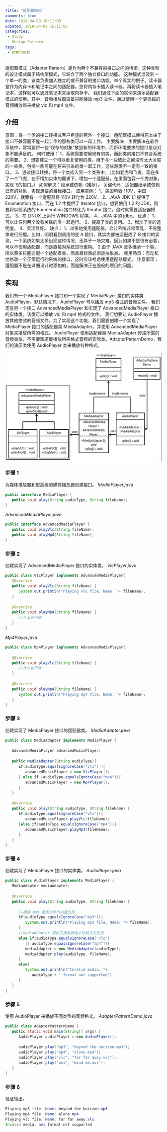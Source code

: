 ```yaml
---
title: "适配器模式"
comments: true
date: 2018-04-09 16:11:00
udpated: 2018-04-09 16:11:00
categories:
 - Study
 - Design Pattern
tags:
 - 结构型模式
---
```


适配器模式（Adapter Pattern）是作为两个不兼容的接口之间的桥梁。这种类型的设计模式属于结构型模式，它结合了两个独立接口的功能。
这种模式涉及到一个单一的类，该类负责加入独立的或不兼容的接口功能。举个真实的例子，读卡器是作为内存卡和笔记本之间的适配器。您将内存卡插入读卡器，再将读卡器插入笔记本，这样就可以通过笔记本来读取内存卡。
我们通过下面的实例来演示适配器模式的使用。其中，音频播放器设备只能播放 mp3 文件，通过使用一个更高级的音频播放器来播放 vlc 和 mp4 文件。

## 介绍

意图：将一个类的接口转换成客户希望的另外一个接口。适配器模式使得原本由于接口不兼容而不能一起工作的那些类可以一起工作。
主要解决：主要解决在软件系统中，常常要将一些"现存的对象"放到新的环境中，而新环境要求的接口是现对象不能满足的。
何时使用： 1、系统需要使用现有的类，而此类的接口不符合系统的需要。 2、想要建立一个可以重复使用的类，用于与一些彼此之间没有太大关联的一些类，包括一些可能在将来引进的类一起工作，这些源类不一定有一致的接口。 3、通过接口转换，将一个类插入另一个类系中。（比如老虎和飞禽，现在多了一个飞虎，在不增加实体的需求下，增加一个适配器，在里面包容一个虎对象，实现飞的接口。）
如何解决：继承或依赖（推荐）。
关键代码：适配器继承或依赖已有的对象，实现想要的目标接口。
应用实例： 1、美国电器 110V，中国 220V，就要有一个适配器将 110V 转化为 220V。 2、JAVA JDK 1.1 提供了 Enumeration 接口，而在 1.2 中提供了 Iterator 接口，想要使用 1.2 的 JDK，则要将以前系统的 Enumeration 接口转化为 Iterator 接口，这时就需要适配器模式。 3、在 LINUX 上运行 WINDOWS 程序。 4、JAVA 中的 jdbc。
优点： 1、可以让任何两个没有关联的类一起运行。 2、提高了类的复用。 3、增加了类的透明度。 4、灵活性好。
缺点： 1、过多地使用适配器，会让系统非常零乱，不易整体进行把握。比如，明明看到调用的是 A 接口，其实内部被适配成了 B 接口的实现，一个系统如果太多出现这种情况，无异于一场灾难。因此如果不是很有必要，可以不使用适配器，而是直接对系统进行重构。 2.由于 JAVA 至多继承一个类，所以至多只能适配一个适配者类，而且目标类必须是抽象类。
使用场景：有动机地修改一个正常运行的系统的接口，这时应该考虑使用适配器模式。
注意事项：适配器不是在详细设计时添加的，而是解决正在服役的项目的问题。
<!-- more -->

## 实现

我们有一个 MediaPlayer 接口和一个实现了 MediaPlayer 接口的实体类 AudioPlayer。默认情况下，AudioPlayer 可以播放 mp3 格式的音频文件。
我们还有另一个接口 AdvancedMediaPlayer 和实现了 AdvancedMediaPlayer 接口的实体类。该类可以播放 vlc 和 mp4 格式的文件。
我们想要让 AudioPlayer 播放其他格式的音频文件。为了实现这个功能，我们需要创建一个实现了 MediaPlayer 接口的适配器类 MediaAdapter，并使用 AdvancedMediaPlayer 对象来播放所需的格式。
AudioPlayer 使用适配器类 MediaAdapter 传递所需的音频类型，不需要知道能播放所需格式音频的实际类。AdapterPatternDemo，我们的演示类使用 AudioPlayer 类来播放各种格式。

![](/images/design-pattern/adapter_pattern_uml_diagram.jpg)

### 步骤 1
为媒体播放器和更高级的媒体播放器创建接口。
*MediaPlayer.java*
```java
public interface MediaPlayer {
   public void play(String audioType, String fileName);
}
```
*AdvancedMediaPlayer.java*
```java
public interface AdvancedMediaPlayer {
   public void playVlc(String fileName);
   public void playMp4(String fileName);
}
```

### 步骤 2
创建实现了 AdvancedMediaPlayer 接口的实体类。
*VlcPlayer.java*
```java
public class VlcPlayer implements AdvancedMediaPlayer{
   @Override
   public void playVlc(String fileName) {
      System.out.println("Playing vlc file. Name: "+ fileName);
   }

   @Override
   public void playMp4(String fileName) {
      //什么也不做
   }
}
```
*Mp4Player.java*
```java
public class Mp4Player implements AdvancedMediaPlayer{

   @Override
   public void playVlc(String fileName) {
      //什么也不做
   }

   @Override
   public void playMp4(String fileName) {
      System.out.println("Playing mp4 file. Name: "+ fileName);
   }
}
```

### 步骤 3
创建实现了 MediaPlayer 接口的适配器类。
*MediaAdapter.java*
```java
public class MediaAdapter implements MediaPlayer {

   AdvancedMediaPlayer advancedMusicPlayer;

   public MediaAdapter(String audioType){
      if(audioType.equalsIgnoreCase("vlc") ){
         advancedMusicPlayer = new VlcPlayer();
      } else if (audioType.equalsIgnoreCase("mp4")){
         advancedMusicPlayer = new Mp4Player();
      }
   }

   @Override
   public void play(String audioType, String fileName) {
      if(audioType.equalsIgnoreCase("vlc")){
         advancedMusicPlayer.playVlc(fileName);
      }else if(audioType.equalsIgnoreCase("mp4")){
         advancedMusicPlayer.playMp4(fileName);
      }
   }
}
```

### 步骤 4
创建实现了 MediaPlayer 接口的实体类。
*AudioPlayer.java*
```java
public class AudioPlayer implements MediaPlayer {
   MediaAdapter mediaAdapter; 

   @Override
   public void play(String audioType, String fileName) {

      //播放 mp3 音乐文件的内置支持
      if(audioType.equalsIgnoreCase("mp3")){
         System.out.println("Playing mp3 file. Name: "+ fileName);
      } 
      //mediaAdapter 提供了播放其他文件格式的支持
      else if(audioType.equalsIgnoreCase("vlc") 
         || audioType.equalsIgnoreCase("mp4")){
         mediaAdapter = new MediaAdapter(audioType);
         mediaAdapter.play(audioType, fileName);
      }
      else{
         System.out.println("Invalid media. "+
            audioType + " format not supported");
      }
   }
}
```

### 步骤 5
使用 AudioPlayer 来播放不同类型的音频格式。
*AdapterPatternDemo.java*
```java
public class AdapterPatternDemo {
   public static void main(String[] args) {
      AudioPlayer audioPlayer = new AudioPlayer();

      audioPlayer.play("mp3", "beyond the horizon.mp3");
      audioPlayer.play("mp4", "alone.mp4");
      audioPlayer.play("vlc", "far far away.vlc");
      audioPlayer.play("avi", "mind me.avi");
   }
}
```

### 步骤 6
验证输出。
```java
Playing mp3 file. Name: beyond the horizon.mp3
Playing mp4 file. Name: alone.mp4
Playing vlc file. Name: far far away.vlc
Invalid media. avi format not supported
```
